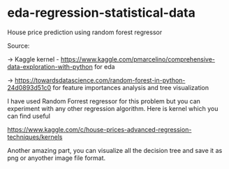 # eda-regression-statistical-data
House price prediction using random forest regressor

Source:

-> Kaggle kernel - https://www.kaggle.com/pmarcelino/comprehensive-data-exploration-with-python for eda

-> https://towardsdatascience.com/random-forest-in-python-24d0893d51c0 for feature importances analysis and tree visualization

I have used Random Forrest regressor for this problem but you can experiment with any other regression algorithm.
Here is kernel which you can find useful

https://www.kaggle.com/c/house-prices-advanced-regression-techniques/kernels


Another amazing part, you can visualize all the decision tree and save it as png or anyother image file format.
